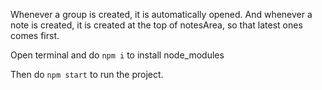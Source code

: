 Whenever a group is created, it is automatically opened. And whenever a note is created, it is created at the top of notesArea, so that latest ones comes first.


Open terminal and do `npm i` to install node_modules

Then do `npm start` to run the project.
